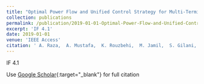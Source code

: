```yaml
---
title: "Optimal Power Flow and Unified Control Strategy for Multi-Terminal HVDC Systems"
collection: publications
permalink: /publication/2019-01-01-Optimal-Power-Flow-and-Unified-Control-Strategy-for-Multi-Terminal-HVDC-Systems
excerpt: 'IF 4.1'
date: 2019-01-01
venue: 'IEEE Access'
citation: ' A. Raza,  A. Mustafa,  K. Rouzbehi,  M. Jamil,  S. Gilani,  G. Abbas,  U. Farooq,  M. Shehzad, &quot;Optimal Power Flow and Unified Control Strategy for Multi-Terminal HVDC Systems.&quot; IEEE Access, 2019.'
---
```

IF 4.1

Use [Google Scholar](https://scholar.google.com/scholar?q=Optimal+Power+Flow+and+Unified+Control+Strategy+for+Multi+Terminal+HVDC+Systems){:target="_blank"} for full citation